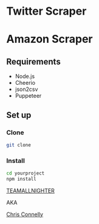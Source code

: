 # Twitter Scraper 

# Amazon Scraper 

## Requirements

* Node.js
* Cheerio 
* json2csv
*  Puppeteer

## Set up 

### Clone

```bash
git clone 
```

### Install 

```bash
cd yourproject
npm install
```

[TEAMALLNIGHTER](https://github.com/teamallnighter)

AKA

[Chris Connelly](https://chrisconnelly.dev)